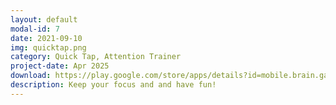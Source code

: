 ```yaml
---
layout: default
modal-id: 7
date: 2021-09-10
img: quicktap.png
category: Quick Tap, Attention Trainer
project-date: Apr 2025
download: https://play.google.com/store/apps/details?id=mobile.brain.games.number_focus
description: Keep your focus and and have fun! 
---
```


